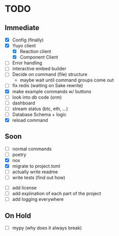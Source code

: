 # TODO

## Immediate

- [x] Config (finally)
- [x] Yuyo client
  - [x] Reaction client
  - [x] Component Client
- [ ] Error handling
- [ ] interactive embed builder
- [ ] Decide on command (file) structure
  - maybe wait until command groups come out
- [ ] fix redis (waiting on Sake rewrite)
- [x] make example commands w/ buttons
- [ ] look into db code (orm)
- [ ] dashboard
- [ ] stream status (btc, eth, ...)
- [ ] Database Schema + logic
- [x] reload command

## Soon

- [ ] normal commands
- [ ] poetry
- [x] nox
- [x] migrate to project.toml
- [ ] actually write readme
- [ ] write tests (find out how)
<!-- - [ ] migrate all slash command logic to different files -->
- [ ] add license
- [ ] add explination of each part of the project
- [ ] add logging everywhere

## On Hold

- [ ] mypy (why does it always break)
